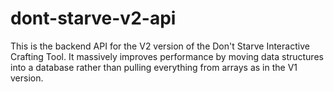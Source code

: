 # dont-starve-v2-api
This is the backend API for the V2 version of the Don't Starve Interactive Crafting Tool. It massively improves performance by moving data structures into a database rather than pulling everything from arrays as in the V1 version.
